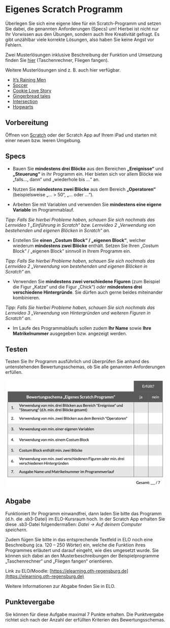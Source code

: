# Eigenes Scratch Programm

Überlegen Sie sich eine eigene Idee für ein Scratch-Programm und setzen Sie dabei, die genannten Anforderungen (Specs) um! Hierbei ist nicht nur Ihr Vorwissen aus den Übungen, sondern auch Ihre Kreativität gefragt. Es gibt unzählbar viele korrekte Lösungen, also haben Sie keine Angst vor Fehlern. 

Zwei Musterlösungen inklusive Beschreibung der Funktion und Umsetzung finden Sie [hier](archives/Beispielprogramme_Beschreibungen.zip) (Taschenrechner, Fliegen fangen).

Weitere Musterlösungen sind z. B. auch hier verfügbar.  
- [It’s Raining Men](https://scratch.mit.edu/projects/37412/)
- [Soccer](https://scratch.mit.edu/projects/37413/)
- [Cookie Love Story](https://scratch.mit.edu/projects/26329196/)
- [Gingerbread tales](https://scratch.mit.edu/projects/277536784/)
- [Intersection](https://scratch.mit.edu/projects/75390754/)
- [Hogwarts](https://scratch.mit.edu/projects/422258685)


## Vorbereitung

Öffnen von [Scratch](https://scratch.mit.edu/projects/editor/?tutorial=getStarted) oder der Scratch App auf Ihrem iPad und starten mit einer neuen bzw. leeren Umgebung.

## Specs

- Bauen Sie **mindestens drei Blöcke** aus den Bereichen **„Ereignisse“** und **„Steuerung“** in ihr Programm ein. Hier bieten sich vor allem Blöcke wie „falls…, dann“ und „wiederhole bis …“ an.

- Nutzen Sie **mindestens zwei Blöcke** aus dem Bereich **„Operatoren“** (beispielsweise „… > 50“, „… oder …“).

- Arbeiten Sie mit Variablen und verwenden Sie **mindestens eine eigene Variable** im Programmablauf.

*Tipp: Falls Sie hierbei Probleme haben, schauen Sie sich nochmals das Lernvideo 1 „Einführung in Scratch“ bzw. Lernvideo 2 „Verwendung von bestehenden und eigenen Blöcken in Scratch“ an.*

- Erstellen Sie **einen „Costum Block“ / „eigenen Block“**, welcher wiederum **mindestens zwei Blöcke** enthält. Setzen Sie Ihren „Costum Block“ / „eigenen Block“ sinnvoll in Ihrem Programm ein. 

*Tipp: Falls Sie hierbei Probleme haben, schauen Sie sich nochmals das Lernvideo 2 „Verwendung von bestehenden und eigenen Blöcken in Scratch“ an.*

- Verwenden Sie **mindestens zwei verschiedene Figuren** (zum Beispiel die Figur „Katze“ und die Figur „Chick“) *oder* **mindestens drei verschiedene Hintergründe**. Sie dürfen auch gerne beides miteinander kombinieren.

*Tipp: Falls Sie hierbei Probleme haben, schauen Sie sich nochmals das Lernvideo 3 „Verwendung von Hintergründen und weiteren Figuren in Scratch“ an.* 

- Im Laufe des Programmablaufs sollen zudem **Ihr Name** sowie **Ihre Matrikelnummer** ausgegeben bzw. angezeigt werden. 


## Testen

Testen Sie Ihr Programm ausführlich und überprüfen Sie anhand des untenstehenden Bewertungsschemas, ob Sie alle genannten Anforderungen erfüllen. 

![](img/bewertungsschema.png)

## Abgabe

Funktioniert Ihr Programm einwandfrei, dann laden Sie bitte das Programm (d.h. die .sb3-Datei) im ELO-Kursraum hoch.
In der Scratch App erhalten Sie diese .sb3-Datei folgendermaßen: *Datei -> Auf deinem Computer speichern*.

Zudem fügen Sie bitte in das entsprechende Textfeld in ELO noch eine Beschreibung (ca. 120 – 250 Wörter) ein, welche die Funktion ihres Programmes erläutert und darauf eingeht, wie dies umgesetzt wurde. Sie können sich dabei an den Musterbeschreibungen der Beispielprogramme „Taschenrechner“ und „Fliegen fangen“ orientieren. 

Link zu ELO/Moodle: [https://elearning.oth-regensburg.de](https://elearning.oth-regensburg.de)

Weitere Informationen zur Abgabe finden Sie in ELO.

## Punktevergabe

Sie können für diese Aufgabe maximal 7 Punkte erhalten. Die Punktvergabe richtet sich nach der Anzahl der erfüllten Kriterien des Bewertungsschemas.